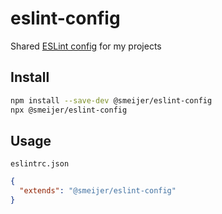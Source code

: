 # eslint-config

Shared [ESLint config](eslint) for my projects

## Install

```sh
npm install --save-dev @smeijer/eslint-config
npx @smeijer/eslint-config
```

## Usage

`eslintrc.json`

```json
{
  "extends": "@smeijer/eslint-config"
}
```

[eslint]: https://eslint.org/docs/latest/extend/shareable-configs

